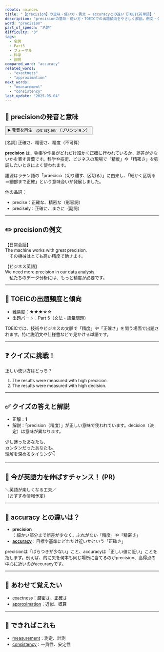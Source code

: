 ```yaml
---
robots: noindex
title: "【precision】の意味・使い方・例文 ― accuracyとの違い【TOEIC英単語】"
description: "precisionの意味・使い方・TOEICでの出題傾向をやさしく解説。例文・クイズ付きでaccuracyとの違いもわかりやすく学べます。"
word: "precision"
part_of_speech: "名詞"
difficulty: "3"
tags:
  - 名詞
  - Part5
  - フォーマル
  - 科学
  - 説明
compared_word: "accuracy"
related_words:
  - "exactness"
  - "approximation"
next_words:
  - "measurement"
  - "consistency"
last_update: "2025-05-04"
---
```


## 🔰 precisionの発音と意味

<button class="play-audio" onclick="playTTS('precision')">
  <span class="play-audio-main">
    ▶️ 発音を再生　/prɪˈsɪʒ.ən/
  </span>
  <span class="play-audio-sub">
    （プリシジョン）
  </span>
</button>

[名詞] 正確さ、精密さ、精度（不可算）

**precision** は、物事や作業がどれだけ細かく正確に行われているか、誤差が少ないかを表す言葉です。科学や技術、ビジネスの現場で「精度」や「精密さ」を強調したいときによく使われます。

語源はラテン語の「praecisio（切り離す、区切る）」に由来し、「細かく区切る＝細部まで正確」という意味合いが発展しました。

他の品詞：  
- precise：正確な、精密な（形容詞）
- precisely：正確に、まさに（副詞）

---

## ✏️ precisionの例文

【日常会話】  
The machine works with great precision.  
　その機械はとても高い精度で動きます。

【ビジネス英語】  
We need more precision in our data analysis.  
　私たちのデータ分析には、もっと精度が必要です。

---

## 🎯 TOEICの出題頻度と傾向

- 難易度：★★★☆☆
- 出題パート：Part 5（文法・語彙問題）

TOEICでは、技術やビジネスの文脈で「精度」や「正確さ」を問う場面で出題されます。特に説明文や仕様書などで見かける単語です。

---

## ❓ クイズに挑戦！

正しい使い方はどっち？

1. The results were measured with high precision.  
2. The results were measured with high decision.

---

## ✅ クイズの答えと解説

- 正解：**1**
- 解説：「precision（精度）」が正しい意味で使われています。decision（決定）は意味が異なります。

少し迷ったあなたも、  
カンタンだったあなたも、  
理解を深めるタイミング👇️

---

## 🚀 今が英語力を伸ばすチャンス！ (PR)

<div class="info-center">
＼英語が楽しくなる工夫／<br>  
（おすすめ情報予定）
</div>

---

## 🤔  accuracy との違いは？

- **precision**：細かい部分まで誤差が少なく、ぶれがない「精度」や「精密さ」
- **[accuracy](/accuracy)**：目標や基準にどれだけ近いかという「正確さ」

precisionは「ばらつきが少ない」こと、accuracyは「正しい値に近い」ことを指します。例えば、的に矢を何本も同じ場所に当てるのがprecision、高得点の中心に近いのがaccuracyです。

---

## 🧩 あわせて覚えたい

- [exactness](/exactness)：厳密さ、正確さ
- [approximation](/approximation)：近似、概算

---

## 📖 できればこれも

- [measurement](/measurement)：測定、計測
- [consistency](/consistency)：一貫性、安定性

<!-- cvid: aid07_bid25 -->
